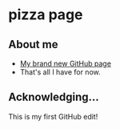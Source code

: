 # pizza page

## About me

* [My brand new GitHub page](https://github.com/sam1cutler/)
* That's all I have for now.

## Acknowledging...
This is my first GitHub edit!
